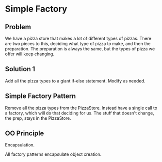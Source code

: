 # Simple Factory

## Problem

We have a pizza store that makes a lot of different types of pizzas. There are two pieces to this, deciding what type of pizza to make, and then the preparation. The preparation is always the same, but the types of pizza we offer will keep changing.

## Solution 1

Add all the pizza types to a giant if-else statement. Modify as needed.

## Simple Factory Pattern

Remove all the pizza types from the PizzaStore. Instead have a single call to a factory, which will do that deciding for us. The stuff that doesn't change, the prep, stays in the PizzaStore.

## OO Principle

Encapsulation.

All factory patterns encapsulate object creation.

